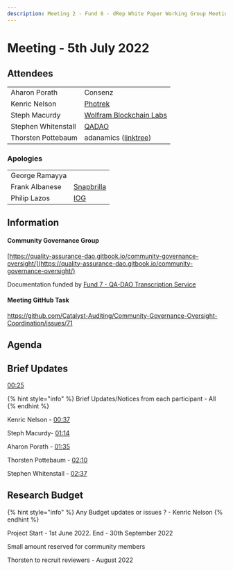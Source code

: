 ```yaml
---
description: Meeting 2 - Fund 8 - dRep White Paper Working Group Meeting
---
```


# Meeting - 5th July 2022

## Attendees

|                     |                                                                   |
| ------------------- | ----------------------------------------------------------------- |
| Aharon Porath       | Consenz                                                           |
| Kenric Nelson       | [Photrek](https://photrek.world/)                                 |
| Steph Macurdy       | [Wolfram Blockchain Labs](https://www.wolframblockchainlabs.com/) |
| Stephen Whitenstall | [QADAO](https://quality-assurance-dao.github.io/)                 |
| Thorsten Pottebaum  | adanamics ([linktree](https://linktr.ee/adanamics))               |

### Apologies

|                |                                             |
| -------------- | ------------------------------------------- |
| George Ramayya |                                             |
| Frank Albanese | [Snapbrilla](https://www.snapbrillia.com/)  |
| Philip Lazos   | [IOG](https://iohk.io/jp/team/philip-lazos) |

## Information

#### Community Governance Group

[https://quality-assurance-dao.gitbook.io/community-governance-oversight/](https://quality-assurance-dao.gitbook.io/community-governance-oversight/)

Documentation funded by [Fund 7 - QA-DAO Transcription Service](https://cardano.ideascale.com/c/idea/383492)

#### Meeting GitHub Task

https://github.com/Catalyst-Auditing/Community-Governance-Oversight-Coordination/issues/71

## Agenda



## Brief Updates

[00:25](https://youtu.be/WRC1n05tIr4?t=25)

{% hint style="info" %}
Brief Updates/Notices from each participant - All
{% endhint %}

Kenric Nelson - [00:37](https://youtu.be/WRC1n05tIr4?t=37)

Steph Macurdy- [01:14](https://youtu.be/WRC1n05tIr4?t=74)

Aharon Porath - [01:35](https://youtu.be/WRC1n05tIr4?t=95)

Thorsten Pottebaum - [02:10](https://youtu.be/WRC1n05tIr4?t=130)

Stephen Whitenstall - [02:37](https://youtu.be/WRC1n05tIr4?t=157)

## Research Budget  <a href="#docs-internal-guid-46e3b976-7fff-5747-352b-2a19fb0d689f" id="docs-internal-guid-46e3b976-7fff-5747-352b-2a19fb0d689f"></a>

{% hint style="info" %}
Any Budget updates or issues ? - Kenric Nelson
{% endhint %}

Project Start - 1st June 2022. End - 30th September 2022

Small amount reserved for community members&#x20;

Thorsten to recruit reviewers - August 2022
